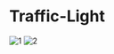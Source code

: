 # Traffic-Light
![1](https://user-images.githubusercontent.com/51443318/97820840-aef84b00-1cb8-11eb-9b9d-65e762ad0433.png)
![2](https://user-images.githubusercontent.com/51443318/97820843-b1f33b80-1cb8-11eb-9ad4-6ad233be1db9.png)
